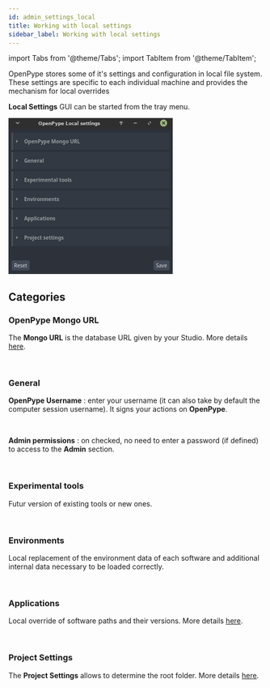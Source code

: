 ```yaml
---
id: admin_settings_local
title: Working with local settings
sidebar_label: Working with local settings
---
```


import Tabs from '@theme/Tabs';
import TabItem from '@theme/TabItem';

OpenPype stores some of it's settings and configuration in local file system. These settings are specific to each individual machine and provides the mechanism for local overrides

**Local Settings** GUI can be started from the tray menu.

![Local Settings](assets/settings/settings_local.png)

## Categories



### OpenPype Mongo URL
The **Mongo URL** is the database URL given by your Studio. More details [here](artist_getting_started#mongodb).

<br>

### General
**OpenPype Username** : enter your username (it can also take by default the computer session username). It signs your actions on **OpenPype**.

<br>

**Admin permissions** : on checked, no need to enter a password (if defined) to access to the **Admin** section.

<br>

### Experimental tools
Futur version of existing tools or new ones.

<br>

### Environments
Local replacement of the environment data of each software and additional internal data necessary to be loaded correctly.

<br>

### Applications
Local override of software paths and their versions. More details [here](admin_settings_system/#applications).

<br>

### Project Settings
The **Project Settings** allows to determine the root folder. More details [here](module_site_sync/#local-settings).
